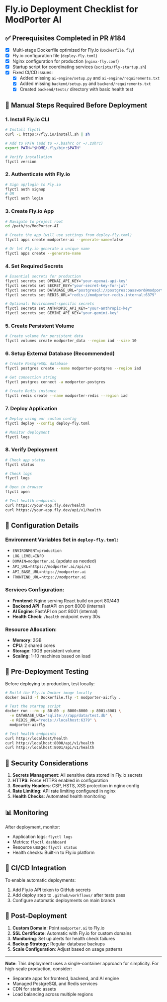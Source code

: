# Fly.io Deployment Checklist for ModPorter AI

## ✅ Prerequisites Completed in PR #184
- [x] Multi-stage Dockerfile optimized for Fly.io (`Dockerfile.fly`)
- [x] Fly.io configuration file (`deploy-fly.toml`)
- [x] Nginx configuration for production (`nginx-fly.conf`)
- [x] Startup script for coordinating services (`scripts/fly-startup.sh`)
- [x] Fixed CI/CD issues:
  - [x] Added missing `ai-engine/setup.py` and `ai-engine/requirements.txt`
  - [x] Added missing `backend/setup.py` and `backend/requirements.txt`
  - [x] Created `backend/tests/` directory with basic health test

## 🚀 Manual Steps Required Before Deployment

### 1. Install Fly.io CLI
```bash
# Install flyctl
curl -L https://fly.io/install.sh | sh

# Add to PATH (add to ~/.bashrc or ~/.zshrc)
export PATH="$HOME/.fly/bin:$PATH"

# Verify installation
flyctl version
```

### 2. Authenticate with Fly.io
```bash
# Sign up/login to Fly.io
flyctl auth signup
# OR
flyctl auth login
```

### 3. Create Fly.io App
```bash
# Navigate to project root
cd /path/to/ModPorter-AI

# Create the app (will use settings from deploy-fly.toml)
flyctl apps create modporter-ai --generate-name=false

# Or let Fly.io generate a unique name
flyctl apps create --generate-name
```

### 4. Set Required Secrets
```bash
# Essential secrets for production
flyctl secrets set OPENAI_API_KEY="your-openai-api-key"
flyctl secrets set SECRET_KEY="your-secret-key-for-jwt"
flyctl secrets set DATABASE_URL="postgresql://postgres:password@modporter-postgres.internal:5432/modporter"
flyctl secrets set REDIS_URL="redis://modporter-redis.internal:6379"

# Optional: Environment-specific secrets
flyctl secrets set ANTHROPIC_API_KEY="your-anthropic-key"
flyctl secrets set GEMINI_API_KEY="your-gemini-key"
```

### 5. Create Persistent Volume
```bash
# Create volume for persistent data
flyctl volumes create modporter_data --region iad --size 10
```

### 6. Setup External Database (Recommended)
```bash
# Create PostgreSQL database
flyctl postgres create --name modporter-postgres --region iad

# Get connection string
flyctl postgres connect -a modporter-postgres

# Create Redis instance
flyctl redis create --name modporter-redis --region iad
```

### 7. Deploy Application
```bash
# Deploy using our custom config
flyctl deploy --config deploy-fly.toml

# Monitor deployment
flyctl logs
```

### 8. Verify Deployment
```bash
# Check app status
flyctl status

# Check logs
flyctl logs

# Open in browser
flyctl open

# Test health endpoints
curl https://your-app.fly.dev/health
curl https://your-app.fly.dev/api/v1/health
```

## 🔧 Configuration Details

### Environment Variables Set in `deploy-fly.toml`:
- `ENVIRONMENT=production`
- `LOG_LEVEL=INFO`
- `DOMAIN=modporter.ai` (update as needed)
- `API_URL=https://modporter.ai/api/v1`
- `API_BASE_URL=https://modporter.ai`
- `FRONTEND_URL=https://modporter.ai`

### Services Configuration:
- **Frontend**: Nginx serving React build on port 80/443
- **Backend API**: FastAPI on port 8000 (internal)
- **AI Engine**: FastAPI on port 8001 (internal)
- **Health Check**: `/health` endpoint every 30s

### Resource Allocation:
- **Memory**: 2GB
- **CPU**: 2 shared cores
- **Storage**: 10GB persistent volume
- **Scaling**: 1-10 machines based on load

## 🚨 Pre-Deployment Testing

Before deploying to production, test locally:

```bash
# Build the Fly.io Docker image locally
docker build -f Dockerfile.fly -t modporter-ai:fly .

# Test the startup script
docker run --rm -p 80:80 -p 8000:8000 -p 8001:8001 \
  -e DATABASE_URL="sqlite:///app/data/test.db" \
  -e REDIS_URL="redis://localhost:6379" \
  modporter-ai:fly

# Test health endpoints
curl http://localhost/health
curl http://localhost:8000/api/v1/health
curl http://localhost:8001/api/v1/health
```

## 🔐 Security Considerations

1. **Secrets Management**: All sensitive data stored in Fly.io secrets
2. **HTTPS**: Force HTTPS enabled in configuration
3. **Security Headers**: CSP, HSTS, XSS protection in nginx config
4. **Rate Limiting**: API rate limiting configured in nginx
5. **Health Checks**: Automated health monitoring

## 📊 Monitoring

After deployment, monitor:
- Application logs: `flyctl logs`
- Metrics: `flyctl dashboard`
- Resource usage: `flyctl status`
- Health checks: Built-in to Fly.io platform

## 🔄 CI/CD Integration

To enable automatic deployments:
1. Add Fly.io API token to GitHub secrets
2. Add deploy step to `.github/workflows/` after tests pass
3. Configure automatic deployments on main branch

## 📝 Post-Deployment

1. **Custom Domain**: Point `modporter.ai` to Fly.io
2. **SSL Certificate**: Automatic with Fly.io for custom domains
3. **Monitoring**: Set up alerts for health check failures
4. **Backup Strategy**: Regular database backups
5. **Scale Configuration**: Adjust based on usage patterns

---

**Note**: This deployment uses a single-container approach for simplicity. For high-scale production, consider:
- Separate apps for frontend, backend, and AI engine
- Managed PostgreSQL and Redis services
- CDN for static assets
- Load balancing across multiple regions